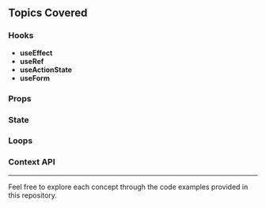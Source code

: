 ## Topics Covered



###  Hooks
- **useEffect** 
- **useRef** 
- **useActionState** 
- **useForm**
  
###  Props


### State

### Loops


### Context API

---

Feel free to explore each concept through the code examples provided in this repository.
